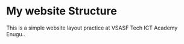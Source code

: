 #  My website Structure

This is a simple website layout practice at VSASF Tech ICT Academy Enugu..
